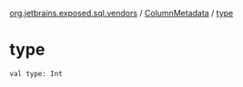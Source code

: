 [org.jetbrains.exposed.sql.vendors](../index.md) / [ColumnMetadata](index.md) / [type](.)

# type

`val type: Int`